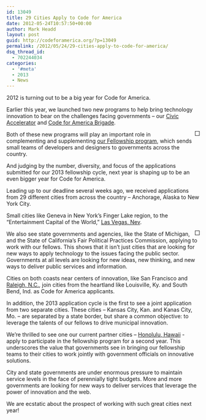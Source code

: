 ```yaml
---
id: 13049
title: 29 Cities Apply to Code for America
date: 2012-05-24T10:57:50+00:00
author: Mark Headd
layout: post
guid: http://codeforamerica.org/?p=13049
permalink: /2012/05/24/29-cities-apply-to-code-for-america/
dsq_thread_id:
  - 702244034
categories:
  - '#meta'
  - 2013
  - News
---
```

2012 is turning out to be a big year for Code for America.

Earlier this year, we launched two new programs to help bring technology innovation to bear on the challenges facing governments &#8211; our [Civic Accelerator](http://codeforamerica.org/accelerator/) and [Code for America Brigade](http://brigade.codeforamerica.org/).

<img style="float: right; padding: 5px; margin-left: 10px; border: 1px solid;" title="Providence, RI" src="http://codeforamerica.org/wp-content/uploads/2012/05/Providence.jpg" alt="" />

Both of these new programs will play an important role in complementing and supplementing [our Fellowship program](http://codeforamerica.org/fellows/), which sends small teams of developers and designers to governments across the country.

And judging by the number, diversity, and focus of the applications submitted for our 2013 fellowship cycle, next year is shaping up to be an even bigger year for Code for America.

Leading up to our deadline several weeks ago, we received applications from 29 different cities from across the country &#8211; Anchorage, Alaska to New York City.

Small cities like Geneva in New York&#8217;s Finger Lake region, to the &#8220;Entertainment Capital of the World,&#8221; [Las Vegas, Nev](http://codeforamerica.org/2012/03/08/why-las-vegas-is-applying-for-code-for-america-2013/).

<img style="float: right; padding: 5px; margin-left: 10px; border: 1px solid;" title="Oakland, CA" src="http://codeforamerica.org/wp-content/uploads/2012/05/oakland.jpg" alt="" />

We also see state governments and agencies, like the State of Michigan, and the State of California&#8217;s Fair Political Practices Commission, applying to work with our fellows. This shows that it isn&#8217;t just cities that are looking for new ways to apply technology to the issues facing the public sector. Governments at all levels are looking for new ideas, new thinking, and new ways to deliver public services and information.

Cities on both coasts near centers of innovation, like San Francisco and [Raleigh, N.C.](http://codeforamerica.org/2012/02/16/why-raleigh-is-applying-for-code-for-america-2013/), join cities from the heartland like Louisville, Ky. and South Bend, Ind. as Code for America applicants.

In addition, the 2013 application cycle is the first to see a joint application from two separate cities. These cities &#8211; Kansas City, Kan. and Kanas City, Mo. &#8211; are separated by a state border, but share a common objective: to leverage the talents of our fellows to drive municipal innovation.

We&#8217;re thrilled to see one our current partner cities &#8211; [Honolulu, Hawaii](http://codeforamerica.org/2012-partners/honolulu/) - apply to participate in the fellowship program for a second year. This underscores the value that governments see in bringing our fellowship teams to their cities to work jointly with government officials on innovative solutions.

City and state governments are under enormous pressure to maintain service levels in the face of perennially tight budgets. More and more governments are looking for new ways to deliver services that leverage the power of innovation and the web.

We are ecstatic about the prospect of working with such great cities next year!